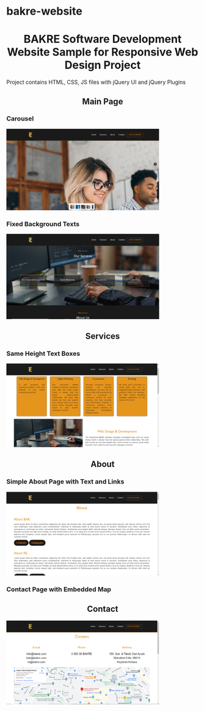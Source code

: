 # bakre-website
<h1 style="text-align:center"><b>BAKRE Software Development Website Sample for Responsive Web Design Project</b></h1>

<p> Project contains HTML, CSS, JS files with jQuery UI and jQuery Plugins</p>

<h2 style="text-align:center">Main Page</h2>

<h3>Carousel</h3>
<img src="/screenshots/1.png" width="400px">
<h3>Fixed Background Texts</h3>
<img src="/screenshots/2.png" width="400px">


<h2 style="text-align:center">Services</h2>
<h3>Same Height Text Boxes</h3>
<img src="/screenshots/3.png" width="400px">


<h2 style="text-align:center">About</h2>
<h3>Simple About Page with Text and Links</h3>
<img src="/screenshots/4.png" width="400px">

<h3>Contact Page with Embedded Map</h3>
<h2 style="text-align:center">Contact</h2>
<img src="/screenshots/5.png" width="400px">


